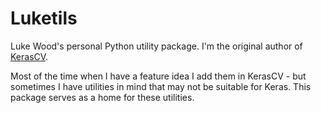 # Luketils

Luke Wood's personal Python utility package.
I'm the original author of [KerasCV](https://github.com/keras-team/keras-cv).

Most of the time when I have a feature idea I add them in KerasCV - but sometimes I have utilities in mind that may not be suitable for Keras.
This package serves as a home for these utilities.

